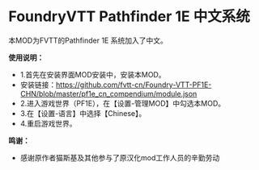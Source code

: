 # FoundryVTT Pathfinder 1E 中文系统

本MOD为FVTT的Pathfinder 1E 系统加入了中文。

**使用说明：**

* 1.首先在安装界面MOD安装中，安装本MOD。
* 安装链接：https://github.com/fvtt-cn/Foundry-VTT-PF1E-CHN/blob/master/pf1e_cn_compendium/module.json
* 2.进入游戏世界（PF1E），在【设置-管理MOD】中勾选本MOD。
* 3.在【设置-语言】中选择【Chinese】。
* 4.重启游戏世界。


**鸣谢：**

* 感谢原作者猫斯基及其他参与了原汉化mod工作人员的辛勤劳动
